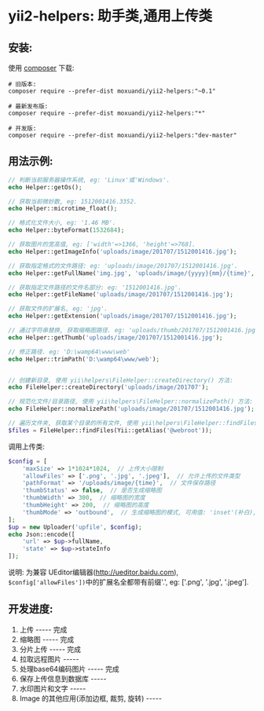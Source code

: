 yii2-helpers: 助手类,通用上传类
==================

安装:
------------
使用 [composer](http://getcomposer.org/download/) 下载:
```
# 旧版本:
composer require --prefer-dist moxuandi/yii2-helpers:"~0.1"

# 最新发布版:
composer require --prefer-dist moxuandi/yii2-helpers:"*"

# 开发版:
composer require --prefer-dist moxuandi/yii2-helpers:"dev-master"
```


用法示例:
-----
```php
// 判断当前服务器操作系统, eg: 'Linux'或'Windows'.
echo Helper::getOs();

// 获取当前微妙数, eg: 1512001416.3352.
echo Helper::microtime_float();

// 格式化文件大小, eg: '1.46 MB'.
echo Helper::byteFormat(1532684);

// 获取图片的宽高值, eg: ['width'=>1366, 'height'=>768].
echo Helper::getImageInfo('uploads/image/201707/1512001416.jpg');

// 获取指定格式的文件路径: eg: 'uploads/image/201707/1512001416.jpg'.
echo Helper::getFullName('img.jpg', 'uploads/image/{yyyy}{mm}/{time}', 'jpg');

// 获取指定文件路径的文件名部分: eg: '1512001416.jpg'.
echo Helper::getFileName('uploads/image/201707/1512001416.jpg');

// 获取文件的扩展名, eg: 'jpg'.
echo Helper::getExtension('uploads/image/201707/1512001416.jpg');

// 通过字符串替换, 获取缩略图路径. eg: 'uploads/thumb/201707/1512001416.jpg'
echo Helper::getThumb('uploads/image/201707/1512001416.jpg');

// 修正路径. eg: 'D:\wamp64\www\web'
echo Helper::trimPath('D:\wamp64\www/web');


// 创建新目录, 使用 yii\helpers\FileHelper::createDirectory() 方法:
echo FileHelper::createDirectory('uploads/image/201707');

// 规范化文件/目录路径, 使用 yii\helpers\FileHelper::normalizePath() 方法:
echo FileHelper::normalizePath('uploads/image/201707/1512001416.jpg');

// 遍历文件夹, 获取某个目录的所有文件, 使用 yii\helpers\FileHelper::findFiles() 方法:
$files = FileHelper::findFiles(Yii::getAlias('@webroot'));
```

调用上传类:
```php
$config = [
	'maxSize' => 1*1024*1024,  // 上传大小限制
	'allowFiles' => ['.png', '.jpg', '.jpeg'],  // 允许上传的文件类型
	'pathFormat' => '/uploads/image/{time}',  // 文件保存路径
	'thumbStatus' => false,  // 是否生成缩略图
	'thumbWidth' => 300,  // 缩略图的宽度
	'thumbHeight' => 200,  // 缩略图的高度
	'thumbMode' => 'outbound',  // 生成缩略图的模式, 可用值: 'inset'(补白), 'outbound'(裁剪)
];
$up = new Uploader('upfile', $config);
echo Json::encode([
    'url' => $up->fullName,
    'state' => $up->stateInfo
]);
```

说明: 为兼容 UEditor编辑器(http://ueditor.baidu.com), `$config['allowFiles'])`中的扩展名全都带有前缀'.', eg: ['.png', '.jpg', '.jpeg'].



开发进度:
-----
1. 上传 ----- 完成
2. 缩略图 ----- 完成
3. 分片上传 ----- 完成
4. 拉取远程图片 ----- 
5. 处理base64编码图片 ----- 完成
6. 保存上传信息到数据库 ----- 
7. 水印图片和文字 ----- 
8. Image 的其他应用(添加边框, 裁剪, 旋转) ----- 

